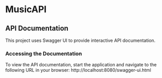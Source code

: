 # MusicAPI

## API Documentation

This project uses Swagger UI to provide interactive API documentation.

### Accessing the Documentation

To view the API documentation, start the application and navigate to the following URL in your browser:
http://localhost:8080/swagger-ui.html

